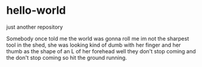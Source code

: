 # hello-world
just another repository

Somebody once told me the world was gonna roll me im not the sharpest tool in the shed, she was looking kind of dumb with her finger and her thumb as the shape of an L of her forehead well they don't stop coming and the don't stop coming so hit the ground running. 
